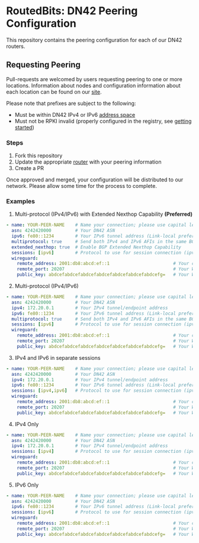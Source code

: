 # RoutedBits: DN42 Peering Configuration

This repository contains the peering configuration for each of our
DN42 routers.

## Requesting Peering

Pull-requests are welcomed by users requesting peering to one or
more locations. Information about nodes and configuration information about
each location can be found on our [site](https://dn42.routedbits.com/nodes).

Please note that prefixes are subject to the following:

* Must be within DN42 IPv4 or IPv6 [address space](https://dn42.eu/howto/Address-Space)
* Must not be RPKI invalid (properly configured in the registry, see 
[getting started](https://dn42.eu/howto/Getting-Started))

### Steps

1. Fork this repository
2. Update the appropriate [router](routers/) with your peering information
3. Create a PR

Once approved and merged, your configuration will be distributed to our network.
Please allow some time for the process to complete.

### Examples

1. Multi-protocol (IPv4/IPv6) with Extended Nexthop Capability **(Preferred)**

```yaml
- name: YOUR-PEER-NAME    # Name your connection; please use capital letters and dashes only
  asn: 4242420000         # Your DN42 ASN
  ipv6: fe80::1234        # Your IPv6 tunnel address (Link-local preferred, /64 assumed unless specified)
  multiprotocol: true     # Send both IPv4 and IPv6 AFIs in the same BGP session
  extended_nexthop: true  # Enable BGP Extended Nexthop Capability
  sessions: [ipv6]        # Protocol to use for session connection (ipv6)
  wireguard:
    remote_address: 2001:db8:abcd:ef::1                        # Your clear net/public IPv4 or IPv6 address (no DNS names)
    remote_port: 20207                                         # Your WireGuard Listen Port
    public_key: abdcefabdcefabdcefabdcefabdcefabdcefabdcefg=   # Your WireGuard Public Key
```

2. Multi-protocol (IPv4/IPv6)

```yaml
- name: YOUR-PEER-NAME    # Name your connection; please use capital letters and dashes only
  asn: 4242420000         # Your DN42 ASN
  ipv4: 172.20.0.1        # Your IPv4 tunnel/endpoint address
  ipv6: fe80::1234        # Your IPv6 tunnel address (Link-local preferred, /64 assumed unless specified)
  multiprotocol: true     # Send both IPv4 and IPv6 AFIs in the same BGP session
  sessions: [ipv6]        # Protocol to use for session connection (ipv4 or ipv6)
  wireguard:
    remote_address: 2001:db8:abcd:ef::1                        # Your clear net/public IPv4 or IPv6 address (no DNS names)
    remote_port: 20207                                         # Your WireGuard Listen Port
    public_key: abdcefabdcefabdcefabdcefabdcefabdcefabdcefg=   # Your WireGuard Public Key
```

3. IPv4 and IPv6 in separate sessions

```yaml
- name: YOUR-PEER-NAME    # Name your connection; please use capital letters and dashes only
  asn: 4242420000         # Your DN42 ASN
  ipv4: 172.20.0.1        # Your IPv4 tunnel/endpoint address
  ipv6: fe80::1234        # Your IPv6 tunnel address (Link-local preferred, /64 assumed unless specified)
  sessions: [ipv4,ipv6]   # Protocol to use for session connection (ipv4 and ipv6)
  wireguard:
    remote_address: 2001:db8:abcd:ef::1                        # Your clear net/public IPv4 or IPv6 address (no DNS names)
    remote_port: 20207                                         # Your WireGuard Listen Port
    public_key: abdcefabdcefabdcefabdcefabdcefabdcefabdcefg=   # Your WireGuard Public Key
```

4. IPv4 Only

```yaml
- name: YOUR-PEER-NAME    # Name your connection; please use capital letters and dashes only
  asn: 4242420000         # Your DN42 ASN
  ipv4: 172.20.0.1        # Your IPv4 tunnel/endpoint address
  sessions: [ipv4]        # Protocol to use for session connection (ipv4)
  wireguard:
    remote_address: 2001:db8:abcd:ef::1                        # Your clear net/public IPv4 or IPv6 address (no DNS names)
    remote_port: 20207                                         # Your WireGuard Listen Port
    public_key: abdcefabdcefabdcefabdcefabdcefabdcefabdcefg=   # Your WireGuard Public Key
```

5. IPv6 Only

```yaml
- name: YOUR-PEER-NAME    # Name your connection; please use capital letters and dashes only
  asn: 4242420000         # Your DN42 ASN
  ipv6: fe80::1234        # Your IPv6 tunnel address (Link-local preferred, /64 assumed unless specified)
  sessions: [ipv6]        # Protocol to use for session connection (ipv4 or ipv6)
  wireguard:
    remote_address: 2001:db8:abcd:ef::1                        # Your clear net/public IPv4 or IPv6 address (no DNS names)
    remote_port: 20207                                         # Your WireGuard Listen Port
    public_key: abdcefabdcefabdcefabdcefabdcefabdcefabdcefg=   # Your WireGuard Public Key
```

